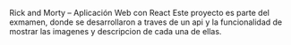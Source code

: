 Rick and Morty  – Aplicación Web con React
Este proyecto es parte del  exmamen, donde se desarrollaron a traves de un api y la funcionalidad de mostrar las imagenes y descripcion de cada una de ellas.